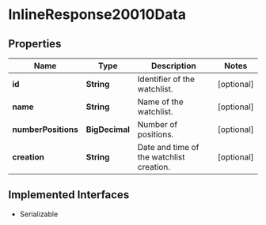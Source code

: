 

# InlineResponse20010Data


## Properties

Name | Type | Description | Notes
------------ | ------------- | ------------- | -------------
**id** | **String** | Identifier of the watchlist. |  [optional]
**name** | **String** | Name of the watchlist. |  [optional]
**numberPositions** | **BigDecimal** | Number of positions. |  [optional]
**creation** | **String** | Date and time of the watchlist creation. |  [optional]


## Implemented Interfaces

* Serializable


